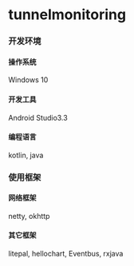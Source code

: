 # tunnelmonitoring
### 开发环境
#### 操作系统
Windows 10
#### 开发工具
Android Studio3.3
#### 编程语言
kotlin, java

### 使用框架
#### 网络框架
netty, okhttp
#### 其它框架
litepal, hellochart, Eventbus, rxjava
